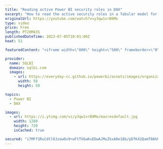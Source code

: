 ```yaml
---
title: "Reading active Power BI security roles in DAX"
excerpt: "How to read the active security roles in a Tabular model for Power BI or Analysis Services by using a DAX measure. This way, you can use measures and calculation groups to customize a report based dynamically on security roles active for the current user.\r Article and download: https://sql.bi/803102?aff=yt"
originalUrl: https://youtube.com/watch?v=y3qw1vrB9Mo
type: video
price: Free
length: PT20M43S
publishedDateTime: 2023-07-05T10:01:06Z
heat: 51

featuredContent: "<iframe width=\"800\" height=\"500\" frameborder=\"0\" src=\"https://www.youtube.com/embed/y3qw1vrB9Mo\" allow=\"accelerometer; autoplay; encrypted-media; gyroscope; picture-in-picture\" allowfullscreen></iframe>"

provider:
  name: SQLBI
  domain: sqlbi.com
  images:
    - url: https://everyday-cc.github.io/powerbi/assets/images/organizations/sqlbi.com-50x50.jpg
      width: 50
      height: 50

topics:
  - Power BI
  - DAX

images:
  - url: https://i.ytimg.com/vi/y3qw1vrB9Mo/maxresdefault.jpg
    width: 1280
    height: 720
    isCached: true

secured: "i7MFf1RuCdtl0JzowOv9rwFtTX6wKvEDwAJMuZkxA0e18b/pDfK42QamT0AhPNQlKHIq11TV3s3sBYlJzKgNGLswL1zE4fOuESMstfrOYFkNJY23PULhhC4Ep+faOR704CKhXNWtOx1iT9zcsFaCsX2H+tNjCIVHhdKPDVeh1WBjPNBC1lkNaV1uuW6Plb3PmOADu9dvzyDDPDqCVStf21330WYgDo69ZPNEhHM2cNaRQadceGRY1xu2yMPp9R6dSpsUs4JbtZNG+P3xY60zdMcnjxyEjw3eA/Hd90duXZqEGevvYCIUqtRjorvdlaP+oZvTqJGY9txYimz0o7YMHOV+V0y7dechDC7Go9R9Nz2hpPEhLFNK0aA3sRbwGS5wQxzRCaBIcgfqeMQgpSVfz8Vgz0ZF38QtxF6oqpi6uAs=;MtmXnvvCzNdTMja04aLg6A=="
---
```


